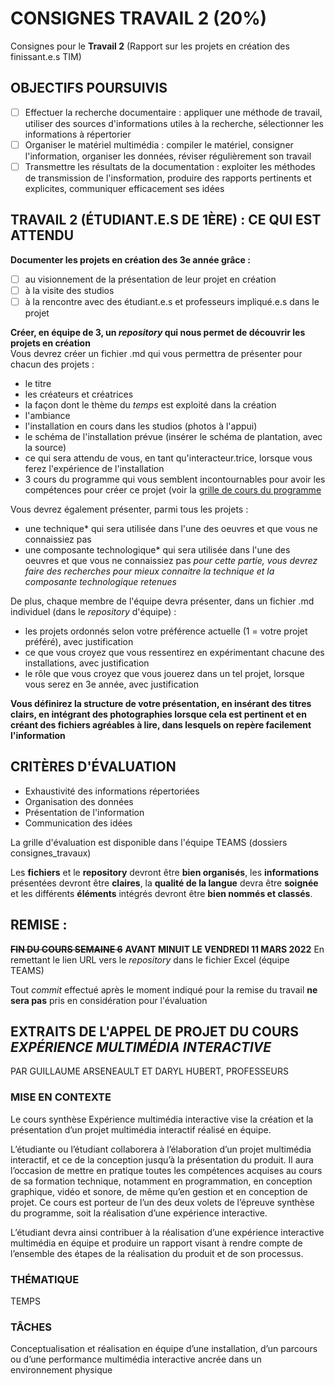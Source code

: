 # CONSIGNES TRAVAIL 2 (20%)
Consignes pour le **Travail 2** (Rapport sur les projets en création des finissant.e.s TIM) 

## OBJECTIFS POURSUIVIS
- [ ] Effectuer la recherche documentaire : appliquer une méthode de travail, utiliser des sources d'informations utiles à la recherche, sélectionner les informations à répertorier
- [ ] Organiser le matériel multimédia : compiler le matériel, consigner l'information, organiser les données, réviser régulièrement son travail
- [ ] Transmettre les résultats de la documentation : exploiter les méthodes de transmission de l'insformation, produire des rapports pertinents et explicites, communiquer efficacement ses idées

## TRAVAIL 2 (ÉTUDIANT.E.S DE 1ÈRE) : CE QUI EST ATTENDU
**Documenter les projets en création des 3e année grâce :**
- [ ] au visionnement de la présentation de leur projet en création 
- [ ] à la visite des studios
- [ ] à la rencontre avec des étudiant.e.s et professeurs impliqué.e.s dans le projet

**Créer, en équipe de 3, un *repository* qui nous permet de découvrir les projets en création**  
Vous devrez créer un fichier .md qui vous permettra de présenter pour chacun des projets :
- le titre 
- les créateurs et créatrices
- la façon dont le thème du *temps* est exploité dans la création
- l'ambiance 
- l'installation en cours dans les studios (photos à l'appui)
- le schéma de l'installation prévue (insérer le schéma de plantation, avec la source)
- ce qui sera attendu de vous, en tant qu'interacteur.trice, lorsque vous ferez l'expérience de l'installation
- 3 cours du programme qui vous semblent incontournables pour avoir les compétences pour créer ce projet (voir la [grille de cours du programme](https://www.cmontmorency.qc.ca/programmes/nos-programmes-detudes/techniques/techniques-dintegration-multimedia/grille-de-cours/)

Vous devrez également présenter, parmi tous les projets :
- une technique* qui sera utilisée dans l'une des oeuvres et que vous ne connaissiez pas
- une composante technologique* qui sera utilisée dans l'une des oeuvres et que vous ne connaissiez pas
*pour cette partie, vous devrez faire des recherches pour mieux connaitre la technique et la composante technologique retenues*

De plus, chaque membre de l'équipe devra présenter, dans un fichier .md individuel (dans le *repository* d'équipe) :
- les projets ordonnés selon votre préférence actuelle (1 = votre projet préféré), avec justification
- ce que vous croyez que vous ressentirez en expérimentant chacune des installations, avec justification
- le rôle que vous croyez que vous jouerez dans un tel projet, lorsque vous serez en 3e année, avec justification

**Vous définirez la structure de votre présentation, en insérant des titres clairs, en intégrant des photographies lorsque cela est pertinent et en créant des fichiers agréables à lire, dans lesquels on repère facilement l'information**

## CRITÈRES D'ÉVALUATION 
- Exhaustivité des informations répertoriées 
- Organisation des données
- Présentation de l'information
- Communication des idées

La grille d'évaluation est disponible dans l'équipe TEAMS (dossiers consignes_travaux)

Les **fichiers** et le **repository** devront être **bien organisés**, les **informations** présentées devront être **claires**, la **qualité de la langue** devra être **soignée** et les différents **éléments** intégrés devront être **bien nommés et classés**.

## REMISE : 
~~**FIN DU COURS SEMAINE 6**~~ **AVANT MINUIT LE VENDREDI 11 MARS 2022**
En remettant le lien URL vers le *repository* dans le fichier Excel (équipe TEAMS)

Tout *commit* effectué après le moment indiqué pour la remise du travail **ne sera pas** pris en considération pour l'évaluation

## EXTRAITS DE L'APPEL DE PROJET DU COURS *EXPÉRIENCE MULTIMÉDIA INTERACTIVE*
PAR GUILLAUME ARSENEAULT ET DARYL HUBERT, PROFESSEURS
### MISE EN CONTEXTE
Le cours synthèse Expérience multimédia interactive vise la création et la présentation d’un projet multimédia interactif réalisé en équipe.

L’étudiante ou l’étudiant collaborera à l’élaboration d’un projet multimédia interactif, et ce de la conception jusqu’à la présentation du produit. Il aura l’occasion de mettre en pratique toutes les compétences acquises au cours de sa formation technique, notamment en programmation, en conception graphique, vidéo et sonore, de même qu’en gestion et en conception de projet. Ce cours est porteur de l’un des deux volets de l’épreuve synthèse du programme, soit la réalisation d’une   expérience interactive.

L’étudiant devra ainsi contribuer à la réalisation d’une expérience interactive multimédia en équipe et produire un rapport visant à rendre compte de l’ensemble des étapes de la réalisation du produit et de son processus.
### THÉMATIQUE
TEMPS
### TÂCHES
Conceptualisation et réalisation en équipe d’une installation, d’un parcours ou d’une performance multimédia interactive ancrée dans un environnement physique


